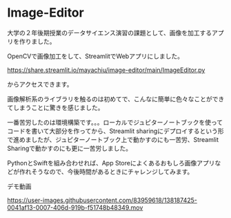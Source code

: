 # Image-Editor

大学の２年後期授業のデータサイエンス演習の課題として、画像を加工するアプリを作りました。

OpenCVで画像加工をして、StreamlitでWebアプリにしました。

https://share.streamlit.io/mayachiu/image-editor/main/ImageEditor.py

からアクセスできます。

画像解析系のライブラリを触るのは初めてで、こんなに簡単に色々なことができてしまうことに驚きを感じました。

一番苦労したのは環境構築です。。。ローカルでジュピターノートブックを使ってコードを書いて大部分を作ってから、Streamlit sharingにデプロイするという形で進めましたが、ジュピターノートブック上で動かすのにも一苦労、Streamlit Sharingで動かすのにも更に一苦労しました。

PythonとSwiftを組み合わせれば、App Storeによくあるおもしろ画像アプリなどが作れそうなので、今後時間があるときにチャレンジしてみます。

デモ動画

https://user-images.githubusercontent.com/83959618/138187425-0041af13-0007-406d-919b-f51748b48349.mov

